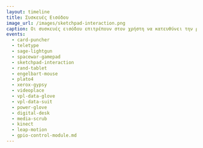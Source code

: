 ```yaml
---
layout: timeline 
title: Συσκευές Εισόδου 
image_url: /images/sketchpad-interaction.png
caption: Οι συσκευές εισόδου επιτρέπουν στον χρήστη να κατευθύνει την ροή του προγράμματος και σε συνδυασμός με τις συσκευές εξόδου αποτελούν βασικό πυλώνα στην διάδραση. Οι περισσότερες συσκευές εισόδου δίνουν έμφαση στην ευκολία χρήσης και εκμάθησης, αλλά υπάρχουν και αυτές που απαιτούν μεγαλύτερη προσπάθεια και εκπαίδευση, όπως ένα μουσικό όργανο που εξαρτάται από την δεξιότητα του χειριστή του. 
events:
  - card-puncher
  - teletype
  - sage-lightgun
  - spacewar-gamepad
  - sketchpad-interaction
  - rand-tablet
  - engelbart-mouse
  - plato4
  - xerox-gypsy
  - videoplace
  - vpl-data-glove
  - vpl-data-suit
  - power-glove
  - digital-desk
  - media-scrub
  - kinect
  - leap-motion
  - gpio-control-module.md
---
```


